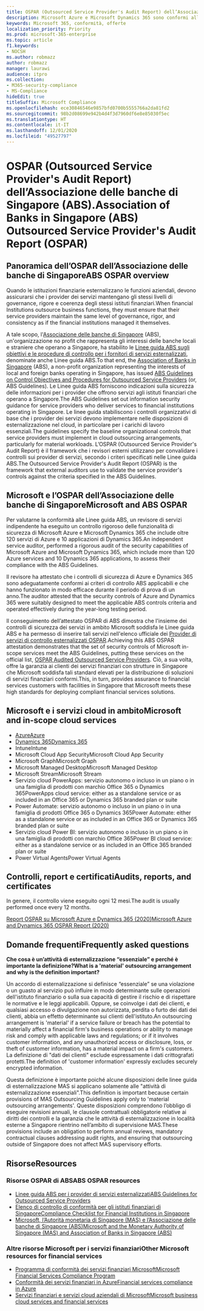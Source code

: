 ```yaml
---
title: OSPAR (Outsourced Service Provider's Audit Report) dell’Associazione delle banche di Singapore (ABS).
description: Microsoft Azure e Microsoft Dynamics 365 sono conformi all’OSPAR (Outsourced Service Provider's Audit Report) per le istituzioni finanziarie di Singapore.
keywords: Microsoft 365, conformità, offerte
localization_priority: Priority
ms.prod: microsoft-365-enterprise
ms.topic: article
f1.keywords:
- NOCSH
ms.author: robmazz
author: robmazz
manager: laurawi
audience: itpro
ms.collection:
- M365-security-compliance
- MS-Compliance
hideEdit: true
titleSuffix: Microsoft Compliance
ms.openlocfilehash: ece30846546e9857bfd0700b5555766a2da81fd2
ms.sourcegitcommit: 98b2d08699e942b4d4f3d7960df6e8e85030f5ec
ms.translationtype: HT
ms.contentlocale: it-IT
ms.lasthandoff: 12/01/2020
ms.locfileid: "49527797"
---
```

# <a name="association-of-banks-in-singapore-abs-outsourced-service-providers-audit-report-ospar"></a><span data-ttu-id="e4094-104">OSPAR (Outsourced Service Provider's Audit Report) dell’Associazione delle banche di Singapore (ABS).</span><span class="sxs-lookup"><span data-stu-id="e4094-104">Association of Banks in Singapore (ABS) Outsourced Service Provider's Audit Report (OSPAR)</span></span>

## <a name="abs-ospar-overview"></a><span data-ttu-id="e4094-105">Panoramica dell’OSPAR dell’Associazione delle banche di Singapore</span><span class="sxs-lookup"><span data-stu-id="e4094-105">ABS OSPAR overview</span></span>

<span data-ttu-id="e4094-106">Quando le istituzioni finanziarie esternalizzano le funzioni aziendali, devono assicurarsi che i provider dei servizi mantengano gli stessi livelli di governance, rigore e coerenza degli stessi istituti finanziari.</span><span class="sxs-lookup"><span data-stu-id="e4094-106">When financial Institutions outsource business functions, they must ensure that their service providers maintain the same level of governance, rigor, and consistency as if the financial institutions managed it themselves.</span></span>

<span data-ttu-id="e4094-107">A tale scopo, l'[Associazione delle banche di Singapore](https://www.abs.org.sg/about-us/our-role) (ABS), un'organizzazione no profit che rappresenta gli interessi delle banche locali e straniere che operano a Singapore, ha stabilito le [Linee guida ABS sugli obiettivi e le procedure di controllo per i fornitori di servizi esternalizzati](https://abs.org.sg/docs/library/abs_outsource_guidelines.pdf), denominate anche Linee guida ABS.</span><span class="sxs-lookup"><span data-stu-id="e4094-107">To that end, the [Association of Banks in Singapore](https://www.abs.org.sg/about-us/our-role) (ABS), a non-profit organization representing the interests of local and foreign banks operating in Singapore, has issued [ABS Guidelines on Control Objectives and Procedures for Outsourced Service Providers](https://abs.org.sg/docs/library/abs_outsource_guidelines.pdf) (or, ABS Guidelines).</span></span> <span data-ttu-id="e4094-108">Le Linee guida ABS forniscono indicazioni sulla sicurezza delle informazioni per i provider che offrono servizi agli istituti finanziari che operano a Singapore.</span><span class="sxs-lookup"><span data-stu-id="e4094-108">The ABS Guidelines set out information security guidance for service providers who deliver services to financial institutions operating in Singapore.</span></span> <span data-ttu-id="e4094-109">Le linee guida stabiliscono i controlli organizzativi di base che i provider dei servizi devono implementare nelle disposizioni di esternalizzazione nel cloud, in particolare per i carichi di lavoro essenziali.</span><span class="sxs-lookup"><span data-stu-id="e4094-109">The guidelines specify the baseline organizational controls that service providers must implement in cloud outsourcing arrangements, particularly for material workloads.</span></span> <span data-ttu-id="e4094-110">L’OSPAR (Outsourced Service Provider's Audit Report) è il framework che i revisori esterni utilizzano per convalidare i controlli sui provider di servizi, secondo i criteri specificati nelle Linee guida ABS.</span><span class="sxs-lookup"><span data-stu-id="e4094-110">The Outsourced Service Provider's Audit Report (OSPAR) is the framework that external auditors use to validate the service provider's controls against the criteria specified in the ABS Guidelines.</span></span>

## <a name="microsoft-and-abs-ospar"></a><span data-ttu-id="e4094-111">Microsoft e l’OSPAR dell’Associazione delle banche di Singapore</span><span class="sxs-lookup"><span data-stu-id="e4094-111">Microsoft and ABS OSPAR</span></span>

<span data-ttu-id="e4094-112">Per valutarne la conformità alle Linee guida ABS, un revisore di servizi indipendente ha eseguito un controllo rigoroso delle funzionalità di sicurezza di Microsoft Azure e Microsoft Dynamics 365 che include oltre 120 servizi di Azure e 10 applicazioni di Dynamics 365.</span><span class="sxs-lookup"><span data-stu-id="e4094-112">An independent service auditor, performed a rigorous audit of the security capabilities of Microsoft Azure and Microsoft Dynamics 365, which include more than 120 Azure services and 10 Dynamics 365 applications, to assess their compliance with the ABS Guidelines.</span></span>

<span data-ttu-id="e4094-113">Il revisore ha attestato che i controlli di sicurezza di Azure e Dynamics 365 sono adeguatamente conformi ai criteri di controllo ABS applicabili e che hanno funzionato in modo efficace durante il periodo di prova di un anno.</span><span class="sxs-lookup"><span data-stu-id="e4094-113">The auditor attested that the security controls of Azure and Dynamics 365 were suitably designed to meet the applicable ABS controls criteria and operated effectively during the year-long testing period.</span></span>

<span data-ttu-id="e4094-114">Il conseguimento dell’attestato OSPAR di ABS dimostra che l'insieme dei controlli di sicurezza dei servizi in ambito Microsoft soddisfa le Linee guida ABS e ha permesso di inserire tali servizi nell'elenco ufficiale dei [Provider di servizi di controllo esternalizzati OSPAR](https://abs.org.sg/docs/library/OSPAR_Audited_OSPs_16102020.pdf).</span><span class="sxs-lookup"><span data-stu-id="e4094-114">Achieving this ABS OSPAR attestation demonstrates that the set of security controls of Microsoft in-scope services meet the ABS Guidelines, putting these services on the official list, [OSPAR Audited Outsourced Service Providers](https://abs.org.sg/docs/library/OSPAR_Audited_OSPs_16102020.pdf).</span></span> <span data-ttu-id="e4094-115">Ciò, a sua volta, offre la garanzia ai clienti dei servizi finanziari con strutture in Singapore che Microsoft soddisfa tali standard elevati per la distribuzione di soluzioni di servizi finanziari conformi.</span><span class="sxs-lookup"><span data-stu-id="e4094-115">This, in turn, provides assurance to financial services customers with facilities in Singapore that Microsoft meets these high standards for deploying compliant financial services solutions.</span></span>

## <a name="microsoft-and-in-scope-cloud-services"></a><span data-ttu-id="e4094-116">Microsoft e i servizi cloud in ambito</span><span class="sxs-lookup"><span data-stu-id="e4094-116">Microsoft and in-scope cloud services</span></span>

- [<span data-ttu-id="e4094-117">Azure</span><span class="sxs-lookup"><span data-stu-id="e4094-117">Azure</span></span>](https://aka.ms/AzureCompliance)
- [<span data-ttu-id="e4094-118">Dynamics 365</span><span class="sxs-lookup"><span data-stu-id="e4094-118">Dynamics 365</span></span>](https://go.microsoft.com/fwlink/p/?linkid=2051700)
- <span data-ttu-id="e4094-119">Intune</span><span class="sxs-lookup"><span data-stu-id="e4094-119">Intune</span></span>
- <span data-ttu-id="e4094-120">Microsoft Cloud App Security</span><span class="sxs-lookup"><span data-stu-id="e4094-120">Microsoft Cloud App Security</span></span>
- <span data-ttu-id="e4094-121">Microsoft Graph</span><span class="sxs-lookup"><span data-stu-id="e4094-121">Microsoft Graph</span></span>
- <span data-ttu-id="e4094-122">Microsoft Managed Desktop</span><span class="sxs-lookup"><span data-stu-id="e4094-122">Microsoft Managed Desktop</span></span>
- <span data-ttu-id="e4094-123">Microsoft Stream</span><span class="sxs-lookup"><span data-stu-id="e4094-123">Microsoft Stream</span></span>
- <span data-ttu-id="e4094-124">Servizio cloud PowerApps: servizio autonomo o incluso in un piano o in una famiglia di prodotti con marchio Office 365 o Dynamics 365</span><span class="sxs-lookup"><span data-stu-id="e4094-124">PowerApps cloud service: either as a standalone service or as included in an Office 365 or Dynamics 365 branded plan or suite</span></span>
- <span data-ttu-id="e4094-125">Power Automate: servizio autonomo o incluso in un piano o in una famiglia di prodotti Office 365 o Dynamics 365</span><span class="sxs-lookup"><span data-stu-id="e4094-125">Power Automate: either as a standalone service or as included in an Office 365 or Dynamics 365 branded plan or suite</span></span>
- <span data-ttu-id="e4094-126">Servizio cloud Power BI: servizio autonomo o incluso in un piano o in una famiglia di prodotti con marchio Office 365</span><span class="sxs-lookup"><span data-stu-id="e4094-126">Power BI cloud service: either as a standalone service or as included in an Office 365 branded plan or suite</span></span>
- <span data-ttu-id="e4094-127">Power Virtual Agents</span><span class="sxs-lookup"><span data-stu-id="e4094-127">Power Virtual Agents</span></span>

## <a name="audits-reports-and-certificates"></a><span data-ttu-id="e4094-128">Controlli, report e certificati</span><span class="sxs-lookup"><span data-stu-id="e4094-128">Audits, reports, and certificates</span></span>

<span data-ttu-id="e4094-129">In genere, il controllo viene eseguito ogni 12 mesi.</span><span class="sxs-lookup"><span data-stu-id="e4094-129">The audit is usually performed once every 12 months.</span></span>

[<span data-ttu-id="e4094-130">Report OSPAR su Microsoft Azure e Dynamics 365 (2020)</span><span class="sxs-lookup"><span data-stu-id="e4094-130">Microsoft Azure and Dynamics 365 OSPAR Report (2020)</span></span>](https://aka.ms/OSPAR-Report)

## <a name="frequently-asked-questions"></a><span data-ttu-id="e4094-131">Domande frequenti</span><span class="sxs-lookup"><span data-stu-id="e4094-131">Frequently asked questions</span></span>

<span data-ttu-id="e4094-132">**Che cosa è un’attività di esternalizzazione “essenziale” e perché è importante la definizione?**</span><span class="sxs-lookup"><span data-stu-id="e4094-132">**What is a 'material' outsourcing arrangement and why is the definition important?**</span></span>

<span data-ttu-id="e4094-133">Un accordo di esternalizzazione si definisce “essenziale” se una violazione o un guasto al servizio può influire in modo determinante sulle operazioni dell'istituto finanziario o sulla sua capacità di gestire il rischio e di rispettare le normative e le leggi applicabili. Oppure, se coinvolge i dati dei clienti, e qualsiasi accesso o divulgazione non autorizzata, perdita o furto dei dati dei clienti, abbia un effetto determinante sui clienti dell'istituto.</span><span class="sxs-lookup"><span data-stu-id="e4094-133">An outsourcing arrangement is 'material' if a service failure or breach has the potential to materially affect a financial firm's business operations or ability to manage risk and comply with applicable laws and regulations; or if it involves customer information, and any unauthorized access or disclosure, loss, or theft of customer information, has a material impact on a firm's customers.</span></span> <span data-ttu-id="e4094-134">La definizione di "dati dei clienti" esclude espressamente i dati crittografati protetti.</span><span class="sxs-lookup"><span data-stu-id="e4094-134">The definition of 'customer information' expressly excludes securely encrypted information.</span></span>

<span data-ttu-id="e4094-135">Questa definizione è importante poiché alcune disposizioni delle linee guida di esternalizzazione MAS si applicano solamente alle "attività di esternalizzazione essenziali".</span><span class="sxs-lookup"><span data-stu-id="e4094-135">This definition is important because certain provisions of MAS Outsourcing Guidelines apply only to 'material outsourcing arrangements'.</span></span> <span data-ttu-id="e4094-136">Queste disposizioni comprendono l’obbligo di eseguire revisioni annuali, le clausole contrattuali obbligatorie relative ai diritti dei controlli e la garanzia che le attività di esternalizzazione in località esterne a Singapore rientrino nell’ambito di supervisione MAS.</span><span class="sxs-lookup"><span data-stu-id="e4094-136">These provisions include an obligation to perform annual reviews, mandatory contractual clauses addressing audit rights, and ensuring that outsourcing outside of Singapore does not affect MAS supervisory efforts.</span></span>

## <a name="resources"></a><span data-ttu-id="e4094-137">Risorse</span><span class="sxs-lookup"><span data-stu-id="e4094-137">Resources</span></span>

### <a name="abs-ospar-resources"></a><span data-ttu-id="e4094-138">Risorse OSPAR di ABS</span><span class="sxs-lookup"><span data-stu-id="e4094-138">ABS OSPAR resources</span></span>

- [<span data-ttu-id="e4094-139">Linee guida ABS per i provider di servizi esternalizzati</span><span class="sxs-lookup"><span data-stu-id="e4094-139">ABS Guidelines for Outsourced Service Providers</span></span>](https://abs.org.sg/industry-guidelines/outsourcing)
- [<span data-ttu-id="e4094-140">Elenco di controllo di conformità per gli istituti finanziari di Singapore</span><span class="sxs-lookup"><span data-stu-id="e4094-140">Compliance Checklist for Financial Institutions in Singapore</span></span>](https://servicetrust.microsoft.com/ViewPage/TrustDocuments?command=Download&downloadType=Document&downloadId=37557722-d5ed-419b-9365-2762982bacbf&docTab=6d000410-c9e9-11e7-9a91-892aae8839ad_Compliance_Guides)
- [<span data-ttu-id="e4094-141">Microsoft, l’Autorità monetaria di Singapore (MAS) e l’Associazione delle banche di Singapore (ABS)</span><span class="sxs-lookup"><span data-stu-id="e4094-141">Microsoft and the Monetary Authority of Singapore (MAS) and Association of Banks in Singapore (ABS)</span></span>](offering-mas-abs-singapore.md)

### <a name="other-microsoft-resources-for-financial-services"></a><span data-ttu-id="e4094-142">Altre risorse Microsoft per i servizi finanziari</span><span class="sxs-lookup"><span data-stu-id="e4094-142">Other Microsoft resources for financial services</span></span>

- [<span data-ttu-id="e4094-143">Programma di conformità dei servizi finanziari Microsoft</span><span class="sxs-lookup"><span data-stu-id="e4094-143">Microsoft Financial Services Compliance Program</span></span>](https://www.microsoft.com/download/details.aspx?id=55332)
- [<span data-ttu-id="e4094-144">Conformità dei servizi finanziari in Azure</span><span class="sxs-lookup"><span data-stu-id="e4094-144">Financial services compliance in Azure</span></span>](https://azure.microsoft.com/resources/videos/azurecon-2015-financial-services-compliance-in-azure/)
- [<span data-ttu-id="e4094-145">Servizi finanziari e servizi cloud aziendali di Microsoft</span><span class="sxs-lookup"><span data-stu-id="e4094-145">Microsoft business cloud services and financial services</span></span>](https://www.microsoft.com/trustcenter/cloudservices/financialservices)
